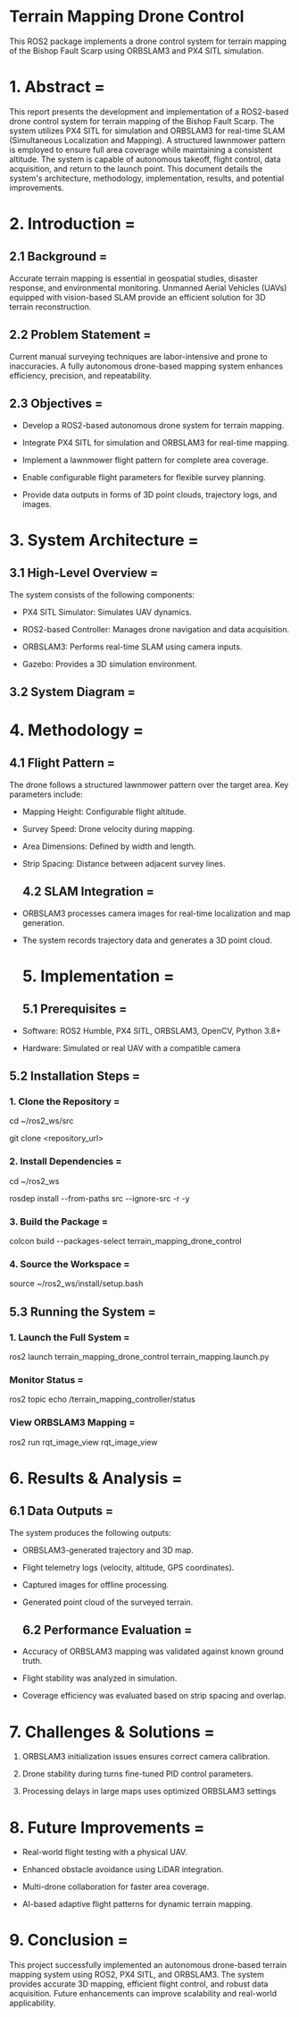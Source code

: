 # Terrain Mapping Drone Control

This ROS2 package implements a drone control system for terrain mapping of the Bishop Fault Scarp using ORBSLAM3 and PX4 SITL simulation.

# 1. Abstract =

This report presents the development and implementation of a ROS2-based drone control system for terrain mapping of the Bishop Fault Scarp. The system utilizes PX4 SITL for simulation and ORBSLAM3 for real-time SLAM (Simultaneous Localization and Mapping). A structured lawnmower pattern is employed to ensure full area coverage while maintaining a consistent altitude. The system is capable of autonomous takeoff, flight control, data acquisition, and return to the launch point. This document details the system's architecture, methodology, implementation, results, and potential improvements.

# 2. Introduction =

## 2.1 Background =

Accurate terrain mapping is essential in geospatial studies, disaster response, and environmental monitoring. Unmanned Aerial Vehicles (UAVs) equipped with vision-based SLAM provide an efficient solution for 3D terrain reconstruction.

## 2.2 Problem Statement =

Current manual surveying techniques are labor-intensive and prone to inaccuracies. A fully autonomous drone-based mapping system enhances efficiency, precision, and repeatability.

## 2.3 Objectives =

* Develop a ROS2-based autonomous drone system for terrain mapping.

* Integrate PX4 SITL for simulation and ORBSLAM3 for real-time mapping.

* Implement a lawnmower flight pattern for complete area coverage.

* Enable configurable flight parameters for flexible survey planning.

* Provide data outputs in forms of 3D point clouds, trajectory logs, and images.


# 3. System Architecture =

## 3.1 High-Level Overview =

The system consists of the following components:

* PX4 SITL Simulator: Simulates UAV dynamics.

* ROS2-based Controller: Manages drone navigation and data acquisition.

* ORBSLAM3: Performs real-time SLAM using camera inputs.

* Gazebo: Provides a 3D simulation environment.



## 3.2 System Diagram =







# 4. Methodology =

## 4.1 Flight Pattern =

The drone follows a structured lawnmower pattern over the target area. Key parameters include:

* Mapping Height: Configurable flight altitude.

* Survey Speed: Drone velocity during mapping.

* Area Dimensions: Defined by width and length.

* Strip Spacing: Distance between adjacent survey lines.


  ## 4.2 SLAM Integration =
  
* ORBSLAM3 processes camera images for real-time localization and map generation.

* The system records trajectory data and generates a 3D point cloud.


  # 5. Implementation =

  ## 5.1 Prerequisites =

* Software: ROS2 Humble, PX4 SITL, ORBSLAM3, OpenCV, Python 3.8+

* Hardware: Simulated or real UAV with a compatible camera


## 5.2 Installation Steps =

### 1. Clone the Repository =


cd ~/ros2_ws/src

git clone <repository_url>


### 2. Install Dependencies =

cd ~/ros2_ws

rosdep install --from-paths src --ignore-src -r -y


### 3. Build the Package =

colcon build --packages-select terrain_mapping_drone_control


### 4. Source the Workspace =

source ~/ros2_ws/install/setup.bash


## 5.3 Running the System =

### 1. Launch the Full System =

ros2 launch terrain_mapping_drone_control terrain_mapping.launch.py

### Monitor Status =

ros2 topic echo /terrain_mapping_controller/status

### View ORBSLAM3 Mapping =

ros2 run rqt_image_view rqt_image_view


# 6. Results & Analysis =

## 6.1 Data Outputs =

The system produces the following outputs:

* ORBSLAM3-generated trajectory and 3D map.

* Flight telemetry logs (velocity, altitude, GPS coordinates).

* Captured images for offline processing.

* Generated point cloud of the surveyed terrain.


  ## 6.2 Performance Evaluation =

* Accuracy of ORBSLAM3 mapping was validated against known ground truth.

* Flight stability was analyzed in simulation.

* Coverage efficiency was evaluated based on strip spacing and overlap.


# 7. Challenges & Solutions =

1. ORBSLAM3 initialization issues ensures correct camera calibration.
   
2. Drone stability during turns fine-tuned PID control parameters.

3. Processing delays in large maps uses optimized ORBSLAM3 settings

# 8. Future Improvements =

* Real-world flight testing with a physical UAV.

* Enhanced obstacle avoidance using LiDAR integration.

* Multi-drone collaboration for faster area coverage.

* AI-based adaptive flight patterns for dynamic terrain mapping.


# 9. Conclusion =

This project successfully implemented an autonomous drone-based terrain mapping system using ROS2, PX4 SITL, and ORBSLAM3. The system provides accurate 3D mapping, efficient flight control, and robust data acquisition. Future enhancements can improve scalability and real-world applicability.
